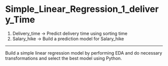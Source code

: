 # Simple_Linear_Regression_1_delivery_Time
1) Delivery_time -> Predict delivery time using sorting time  
2) Salary_hike -> Build a prediction model for Salary_hike  
------------------------------------------------------------  
Build a simple linear regression model by performing EDA and do necessary transformations and select the best model using Python.
